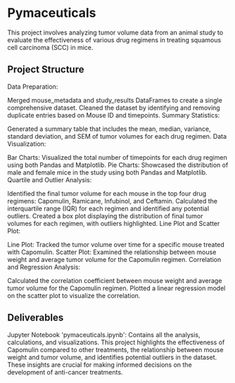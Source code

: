 # Pymaceuticals

This project involves analyzing tumor volume data from an animal study to evaluate the effectiveness of various drug regimens in treating squamous cell carcinoma (SCC) in mice.

## Project Structure
Data Preparation:

Merged mouse_metadata and study_results DataFrames to create a single comprehensive dataset.
Cleaned the dataset by identifying and removing duplicate entries based on Mouse ID and timepoints.
Summary Statistics:

Generated a summary table that includes the mean, median, variance, standard deviation, and SEM of tumor volumes for each drug regimen.
Data Visualization:

Bar Charts: Visualized the total number of timepoints for each drug regimen using both Pandas and Matplotlib.
Pie Charts: Showcased the distribution of male and female mice in the study using both Pandas and Matplotlib.
Quartile and Outlier Analysis:

Identified the final tumor volume for each mouse in the top four drug regimens: Capomulin, Ramicane, Infubinol, and Ceftamin.
Calculated the interquartile range (IQR) for each regimen and identified any potential outliers.
Created a box plot displaying the distribution of final tumor volumes for each regimen, with outliers highlighted.
Line Plot and Scatter Plot:

Line Plot: Tracked the tumor volume over time for a specific mouse treated with Capomulin.
Scatter Plot: Examined the relationship between mouse weight and average tumor volume for the Capomulin regimen.
Correlation and Regression Analysis:

Calculated the correlation coefficient between mouse weight and average tumor volume for the Capomulin regimen.
Plotted a linear regression model on the scatter plot to visualize the correlation.

## Deliverables
Jupyter Notebook 'pymaceuticals.ipynb': Contains all the analysis, calculations, and visualizations.
This project highlights the effectiveness of Capomulin compared to other treatments, the relationship between mouse weight and tumor volume, and identifies potential outliers in the dataset. These insights are crucial for making informed decisions on the development of anti-cancer treatments.


